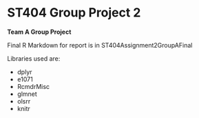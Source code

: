 # ST404 Group Project 2

**Team A Group Project**

Final R Markdown for report is in ST404Assignment2GroupAFinal

Libraries used are:
+ dplyr
+ e1071
+ RcmdrMisc
+ glmnet
+ olsrr
+ knitr
